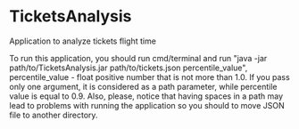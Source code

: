 # TicketsAnalysis
Application to analyze tickets flight time

To run this application, you should run cmd/terminal and run "java -jar path/to/TicketsAnalysis.jar path/to/tickets.json percentile_value", 
percentile_value - float positive number that is not more than 1.0.
If you pass only one argument, it is considered as a path parameter, while percentile value is equal to 0.9.
Also, please, notice that having spaces in a path may lead to problems with running the application so you should to move JSON file to another directory.
